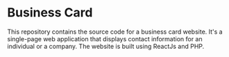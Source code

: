 # Business Card
This repository contains the source code for a business card website. It's a single-page web application that displays contact information for an individual or a company. The website is built using ReactJs and PHP.
